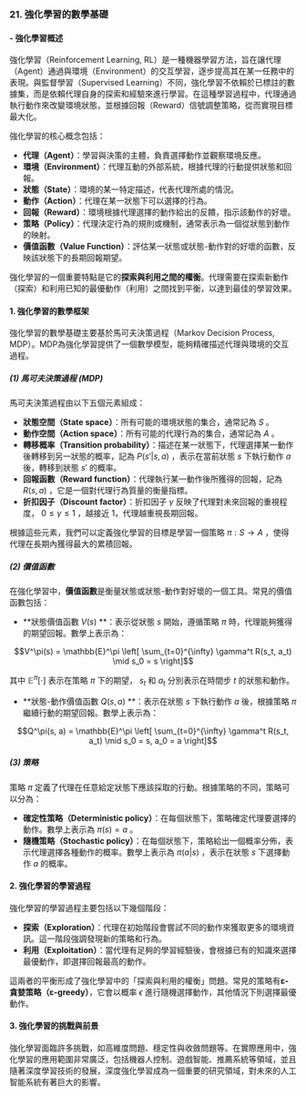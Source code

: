### 21. **強化學習的數學基礎**

#### - **強化學習概述**

強化學習（Reinforcement Learning, RL）是一種機器學習方法，旨在讓代理（Agent）通過與環境（Environment）的交互學習，逐步提高其在某一任務中的表現。與監督學習（Supervised Learning）不同，強化學習不依賴於已標註的數據集，而是依賴代理自身的探索和經驗來進行學習。在這種學習過程中，代理通過執行動作來改變環境狀態，並根據回報（Reward）信號調整策略，從而實現目標最大化。

強化學習的核心概念包括：

- **代理（Agent）**：學習與決策的主體，負責選擇動作並觀察環境反應。
- **環境（Environment）**：代理互動的外部系統，根據代理的行動提供狀態和回報。
- **狀態（State）**：環境的某一特定描述，代表代理所處的情況。
- **動作（Action）**：代理在某一狀態下可以選擇的行為。
- **回報（Reward）**：環境根據代理選擇的動作給出的反饋，指示該動作的好壞。
- **策略（Policy）**：代理決定行為的規則或機制，通常表示為一個從狀態到動作的映射。
- **價值函數（Value Function）**：評估某一狀態或狀態-動作對的好壞的函數，反映該狀態下的長期回報期望。

強化學習的一個重要特點是它的**探索與利用之間的權衡**。代理需要在探索新動作（探索）和利用已知的最優動作（利用）之間找到平衡，以達到最佳的學習效果。

#### 1. **強化學習的數學框架**

強化學習的數學基礎主要基於馬可夫決策過程（Markov Decision Process, MDP）。MDP為強化學習提供了一個數學模型，能夠精確描述代理與環境的交互過程。

##### (1) **馬可夫決策過程 (MDP)**

馬可夫決策過程由以下五個元素組成：

- **狀態空間（State space）**：所有可能的環境狀態的集合，通常記為  $`S`$ 。
- **動作空間（Action space）**：所有可能的代理行為的集合，通常記為  $`A`$ 。
- **轉移概率（Transition probability）**：描述在某一狀態下，代理選擇某一動作後轉移到另一狀態的概率，記為  $`P(s'|s,a)`$ ，表示在當前狀態  $`s`$  下執行動作  $`a`$  後，轉移到狀態  $`s'`$  的概率。
- **回報函數（Reward function）**：代理執行某一動作後所獲得的回報，記為  $`R(s, a)`$ ，它是一個對代理行為質量的衡量指標。
- **折扣因子（Discount factor）**：折扣因子  $`\gamma`$  反映了代理對未來回報的重視程度， $`0 \leq \gamma \leq 1`$ ，越接近 1，代理越重視長期回報。

根據這些元素，我們可以定義強化學習的目標是學習一個策略  $`\pi: S \to A`$ ，使得代理在長期內獲得最大的累積回報。

##### (2) **價值函數**

在強化學習中，**價值函數**是衡量狀態或狀態-動作對好壞的一個工具。常見的價值函數包括：

- **狀態價值函數  $`V(s)`$ **：表示從狀態  $`s`$  開始，遵循策略  $`\pi`$  時，代理能夠獲得的期望回報。數學上表示為：

  
```math
V^\pi(s) = \mathbb{E}^\pi \left[ \sum_{t=0}^{\infty} \gamma^t R(s_t, a_t) \mid s_0 = s \right]
```


  其中  $`\mathbb{E}^\pi[\cdot]`$  表示在策略  $`\pi`$  下的期望， $`s_t`$  和  $`a_t`$  分別表示在時間步  $`t`$  的狀態和動作。

- **狀態-動作價值函數  $`Q(s, a)`$ **：表示在狀態  $`s`$  下執行動作  $`a`$  後，根據策略  $`\pi`$  繼續行動的期望回報。數學上表示為：

  
```math
Q^\pi(s, a) = \mathbb{E}^\pi \left[ \sum_{t=0}^{\infty} \gamma^t R(s_t, a_t) \mid s_0 = s, a_0 = a \right]
```


##### (3) **策略**

策略  $`\pi`$  定義了代理在任意給定狀態下應該採取的行動。根據策略的不同，策略可以分為：

- **確定性策略（Deterministic policy）**：在每個狀態下，策略確定代理要選擇的動作。數學上表示為  $`\pi(s) = a`$ 。
- **隨機策略（Stochastic policy）**：在每個狀態下，策略給出一個概率分佈，表示代理選擇各種動作的概率。數學上表示為  $`\pi(a|s)`$ ，表示在狀態  $`s`$  下選擇動作  $`a`$  的概率。

#### 2. **強化學習的學習過程**

強化學習的學習過程主要包括以下幾個階段：

- **探索（Exploration）**：代理在初始階段會嘗試不同的動作來獲取更多的環境資訊。這一階段強調發現新的策略和行為。
- **利用（Exploitation）**：當代理有足夠的學習經驗後，會根據已有的知識來選擇最優動作，即選擇回報最高的動作。

這兩者的平衡形成了強化學習中的「探索與利用的權衡」問題。常見的策略有**ε-貪婪策略（ε-greedy）**，它會以概率  $`\epsilon`$  進行隨機選擇動作，其他情況下則選擇最優動作。

#### 3. **強化學習的挑戰與前景**

強化學習面臨許多挑戰，如高維度問題、穩定性與收斂問題等。在實際應用中，強化學習的應用範圍非常廣泛，包括機器人控制、遊戲智能、推薦系統等領域，並且隨著深度學習技術的發展，深度強化學習成為一個重要的研究領域，對未來的人工智能系統有著巨大的影響。

